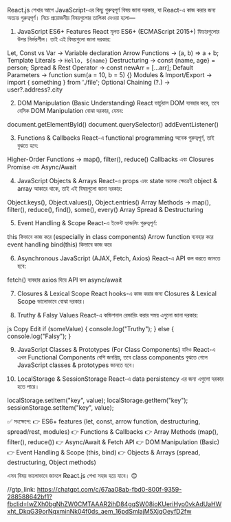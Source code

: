 React.js শেখার আগে JavaScript-এর কিছু গুরুত্বপূর্ণ বিষয় জানা দরকার, যা React-এ কাজ করার জন্য অত্যন্ত গুরুত্বপূর্ণ। নিচে প্রয়োজনীয় বিষয়গুলোর তালিকা দেওয়া হলো—

1. JavaScript ES6+ Features
React মূলত ES6+ (ECMAScript 2015+) ফিচারগুলোর উপর নির্ভরশীল। তাই এই বিষয়গুলো জানা দরকার:

Let, Const vs Var → Variable declaration
Arrow Functions → (a, b) => a + b;
Template Literals → `Hello, ${name}`
Destructuring → const {name, age} = person;
Spread & Rest Operator → const newArr = [...arr];
Default Parameters → function sum(a = 10, b = 5) {}
Modules & Import/Export → import { something } from './file';
Optional Chaining (?.) → user?.address?.city


2. DOM Manipulation (Basic Understanding)
React ভার্চুয়াল DOM ব্যবহার করে, তবে বেসিক DOM Manipulation বোঝা দরকার, যেমন:

document.getElementById()
document.querySelector()
addEventListener()


3. Functions & Callbacks
React-এ functional programming অনেক গুরুত্বপূর্ণ, তাই বুঝতে হবে:

Higher-Order Functions → map(), filter(), reduce()
Callbacks এবং Closures
Promise এবং Async/Await


4. JavaScript Objects & Arrays
React-এ props এবং state অনেক ক্ষেত্রেই object & array আকারে থাকে, তাই এই বিষয়গুলো জানা দরকার:

Object.keys(), Object.values(), Object.entries()
Array Methods → map(), filter(), reduce(), find(), some(), every()
Array Spread & Destructuring



5. Event Handling & Scope
React-এ ইভেন্ট হ্যান্ডলিং গুরুত্বপূর্ণ:

this কিভাবে কাজ করে (especially in class components)
Arrow function ব্যবহার করে event handling
bind(this) কিভাবে কাজ করে


6. Asynchronous JavaScript (AJAX, Fetch, Axios)
React-এ API কল করতে জানতে হবে:

fetch() ব্যবহার
axios দিয়ে API কল
async/await


7. Closures & Lexical Scope
React hooks-এ কাজ করার জন্য Closures & Lexical Scope ভালোভাবে বোঝা দরকার।

8. Truthy & Falsy Values
React-এ কন্ডিশনাল রেন্ডারিং করার সময় এগুলো জানা দরকার:


js
Copy
Edit
if (someValue) { 
  console.log("Truthy");
} else { 
  console.log("Falsy");
}


9. JavaScript Classes & Prototypes (For Class Components)
যদিও React-এ এখন Functional Components বেশি জনপ্রিয়, তবে class components বুঝতে গেলে JavaScript classes & prototypes জানতে হবে।

10. LocalStorage & SessionStorage
React-এ data persistency এর জন্য এগুলো দরকার হতে পারে।


localStorage.setItem("key", value);
localStorage.getItem("key");
sessionStorage.setItem("key", value);


✅ সংক্ষেপে:
👉 ES6+ features (let, const, arrow function, destructuring, spread/rest, modules)
👉 Functions & Callbacks
👉 Array Methods (map(), filter(), reduce())
👉 Async/Await & Fetch API
👉 DOM Manipulation (Basic)
👉 Event Handling & Scope (this, bind)
👉 Objects & Arrays (spread, destructuring, Object methods)

এসব বিষয় ভালোভাবে জানলে React.js শেখা সহজ হয়ে যাবে। 😊


//gtp_link: https://chatgpt.com/c/67aa08ab-fbd0-800f-9359-288588642bf1?fbclid=IwZXh0bgNhZW0CMTAAAR2ihD84gqSW08ioKUeriHyo0vkAdUaHWxht_DkqG39orNqxminNk04f0ds_aem_16pdSmlajM5XjqOeyfD2fw